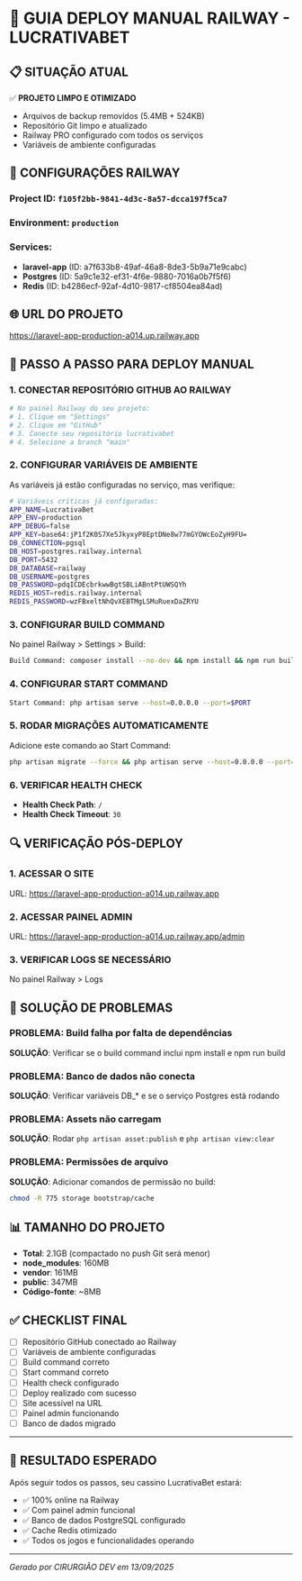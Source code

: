 # 🚀 GUIA DEPLOY MANUAL RAILWAY - LUCRATIVABET

## 📋 SITUAÇÃO ATUAL
✅ **PROJETO LIMPO E OTIMIZADO**
- Arquivos de backup removidos (5.4MB + 524KB)
- Repositório Git limpo e atualizado
- Railway PRO configurado com todos os serviços
- Variáveis de ambiente configuradas

## 🔧 CONFIGURAÇÕES RAILWAY

### Project ID: `f105f2bb-9841-4d3c-8a57-dcca197f5ca7`
### Environment: `production`
### Services:
- **laravel-app** (ID: a7f633b8-49af-46a8-8de3-5b9a71e9cabc)
- **Postgres** (ID: 5a9c1e32-ef31-4f6e-9880-7016a0b7f5f6)  
- **Redis** (ID: b4286ecf-92af-4d10-9817-cf8504ea84ad)

## 🌐 URL DO PROJETO
https://laravel-app-production-a014.up.railway.app

## 📝 PASSO A PASSO PARA DEPLOY MANUAL

### 1. CONECTAR REPOSITÓRIO GITHUB AO RAILWAY
```bash
# No painel Railway do seu projeto:
# 1. Clique em "Settings"
# 2. Clique em "GitHub" 
# 3. Conecte seu repositório lucrativabet
# 4. Selecione a branch "main"
```

### 2. CONFIGURAR VARIÁVEIS DE AMBIENTE
As variáveis já estão configuradas no serviço, mas verifique:

```bash
# Variáveis críticas já configuradas:
APP_NAME=LucrativaBet
APP_ENV=production
APP_DEBUG=false
APP_KEY=base64:jP1f2K0S7Xe5JkyxyP8EptDNe8w77mGYOWcEoZyH9FU=
DB_CONNECTION=pgsql
DB_HOST=postgres.railway.internal
DB_PORT=5432
DB_DATABASE=railway
DB_USERNAME=postgres
DB_PASSWORD=pdqICDEcbrkwwBgtSBLiABntPtUWSQYh
REDIS_HOST=redis.railway.internal
REDIS_PASSWORD=wzFBxeltNhQvXEBTMgLSMuRuexDaZRYU
```

### 3. CONFIGURAR BUILD COMMAND
No painel Railway > Settings > Build:
```bash
Build Command: composer install --no-dev && npm install && npm run build
```

### 4. CONFIGURAR START COMMAND  
```bash
Start Command: php artisan serve --host=0.0.0.0 --port=$PORT
```

### 5. RODAR MIGRAÇÕES AUTOMATICAMENTE
Adicione este comando ao Start Command:
```bash
php artisan migrate --force && php artisan serve --host=0.0.0.0 --port=$PORT
```

### 6. VERIFICAR HEALTH CHECK
- **Health Check Path**: `/`
- **Health Check Timeout**: `30`

## 🔍 VERIFICAÇÃO PÓS-DEPLOY

### 1. ACESSAR O SITE
URL: https://laravel-app-production-a014.up.railway.app

### 2. ACESSAR PAINEL ADMIN
URL: https://laravel-app-production-a014.up.railway.app/admin

### 3. VERIFICAR LOGS SE NECESSÁRIO
No painel Railway > Logs

## 🚨 SOLUÇÃO DE PROBLEMAS

### PROBLEMA: Build falha por falta de dependências
**SOLUÇÃO**: Verificar se o build command inclui npm install e npm run build

### PROBLEMA: Banco de dados não conecta
**SOLUÇÃO**: Verificar variáveis DB_* e se o serviço Postgres está rodando

### PROBLEMA: Assets não carregam
**SOLUÇÃO**: Rodar `php artisan asset:publish` e `php artisan view:clear`

### PROBLEMA: Permissões de arquivo
**SOLUÇÃO**: Adicionar comandos de permissão no build:
```bash
chmod -R 775 storage bootstrap/cache
```

## 📊 TAMANHO DO PROJETO
- **Total**: 2.1GB (compactado no push Git será menor)
- **node_modules**: 160MB
- **vendor**: 161MB  
- **public**: 347MB
- **Código-fonte**: ~8MB

## ✅ CHECKLIST FINAL

- [ ] Repositório GitHub conectado ao Railway
- [ ] Variáveis de ambiente configuradas
- [ ] Build command correto
- [ ] Start command correto
- [ ] Health check configurado
- [ ] Deploy realizado com sucesso
- [ ] Site acessível na URL
- [ ] Painel admin funcionando
- [ ] Banco de dados migrado

---

## 🎯 RESULTADO ESPERADO

Após seguir todos os passos, seu cassino LucrativaBet estará:
- ✅ 100% online na Railway
- ✅ Com painel admin funcional
- ✅ Banco de dados PostgreSQL configurado
- ✅ Cache Redis otimizado
- ✅ Todos os jogos e funcionalidades operando

---

*Gerado por CIRURGIÃO DEV em 13/09/2025*
